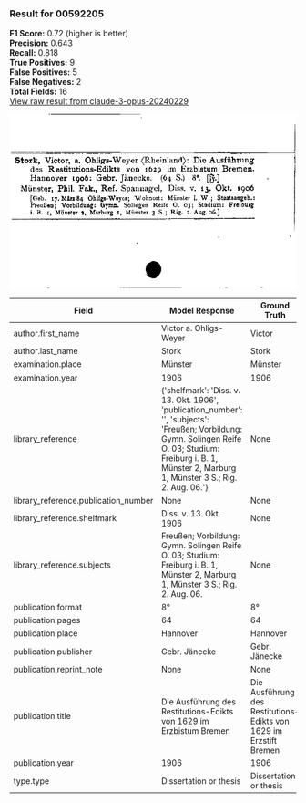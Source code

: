 ### Result for 00592205
**F1 Score:** 0.72 (higher is better)<br>**Precision:** 0.643<br>**Recall:** 0.818<br>**True Positives:** 9<br>**False Positives:** 5<br>**False Negatives:** 2<br>**Total Fields:** 16<br>[View raw result from claude-3-opus-20240229](https://github.com/RISE-UNIBAS/humanities_data_benchmark/blob/main/results/2025-09-02/T0145/request_T0145_00592205.json)

<img src="https://github.com/RISE-UNIBAS/humanities_data_benchmark/blob/main/benchmarks/zettelkatalog/images/00592205.jpg?raw=true" alt="00592205" width="600px">

| Field | Model Response | Ground Truth | Fuzzy Score | Match |
|-------|----------------|--------------|-------------|-------|
| author.first_name | Victor a. Ohligs-Weyer | Victor | 0.429 | ❌ |
| author.last_name | Stork | Stork | 1.000 | ✅ |
| examination.place | Münster | Münster | 1.000 | ✅ |
| examination.year | 1906 | 1906 | 1.000 | ✅ |
| library_reference | {'shelfmark': 'Diss. v. 13. Okt. 1906', 'publication_number': '', 'subjects': 'Freußen; Vorbildung: Gymn. Solingen Reife O. 03; Studium: Freiburg i. B. 1, Münster 2, Marburg 1, Münster 3 S.; Rig. 2. Aug. 06.'} | None | 0.000 | ❌ |
| library_reference.publication_number | None | None | 1.000 | ✅ |
| library_reference.shelfmark | Diss. v. 13. Okt. 1906 | None | 0.000 | ❌ |
| library_reference.subjects | Freußen; Vorbildung: Gymn. Solingen Reife O. 03; Studium: Freiburg i. B. 1, Münster 2, Marburg 1, Münster 3 S.; Rig. 2. Aug. 06. | None | 0.000 | ❌ |
| publication.format | 8° | 8° | 1.000 | ✅ |
| publication.pages | 64 | 64 | 1.000 | ✅ |
| publication.place | Hannover | Hannover | 1.000 | ✅ |
| publication.publisher | Gebr. Jänecke | Gebr. Jänecke | 1.000 | ✅ |
| publication.reprint_note | None | None | 1.000 | ✅ |
| publication.title | Die Ausführung des Restitutions-Edikts von 1629 im Erzbistum Bremen | Die Ausführung des Restitutions-Edikts von 1629 im Erzstift Bremen | 0.947 | ❌ |
| publication.year | 1906 | 1906 | 1.000 | ✅ |
| type.type | Dissertation or thesis | Dissertation or thesis | 1.000 | ✅ |
